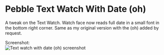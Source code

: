 Pebble Text Watch With Date (oh)
=================

A tweak on the Text Watch. Watch face now reads full date in a small font in the bottom right corner. Same as my original version with the (oh) added by request.

Screenshot:  
![Text watch with date (oh) screenshot](http://i.imgur.com/n8qaA9U.jpg)
